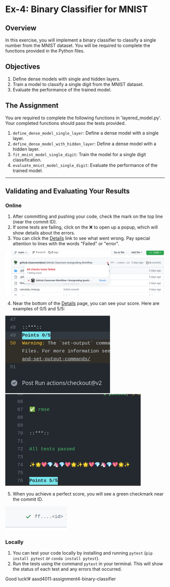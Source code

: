 # Ex-4: Binary Classifier for MNIST

## Overview
In this exercise, you will implement a binary classifier to classify a single number from the MNIST dataset. You will be required to complete the functions provided in the Python files.

## Objectives
1. Define dense models with single and hidden layers.
2. Train a model to classify a single digit from the MNIST dataset.
3. Evaluate the performance of the trained model.

## The Assignment
You are required to complete the following functions in 'layered_model.py'. Your completed functions should pass the tests provided.
1. `define_dense_model_single_layer`: Define a dense model with a single layer.
2. `define_dense_model_with_hidden_layer`: Define a dense model with a hidden layer.
3. `fit_mnist_model_single_digit`: Train the model for a single digit classification.
4. `evaluate_mnist_model_single_digit`: Evaluate the performance of the trained model.

---

## Validating and Evaluating Your Results

### Online
1. After committing and pushing your code, check the mark on the top line (near the commit ID).
2. If some tests are failing, click on the ❌ to open up a popup, which will show details about the errors.
3. You can click the [Details]() link to see what went wrong. Pay special attention to lines with the words "Failed" or "error".

![screnshot](images/details_screenshot.png)

4. Near the bottom of the [Details]() page, you can see your score. Here are examples of 0/5 and 5/5:

![score](images/score.png) ![success](images/success.png)

5. When you achieve a perfect score, you will see a green checkmark near the commit ID.

![green](images/green.png)

### Locally
1. You can test your code locally by installing and running `pytest` (`pip install pytest` or `conda install pytest`).
2. Run the tests using the command `pytest` in your terminal. This will show the status of each test and any errors that occurred.

Good luck!# aasd4011-assignment4-binary-classifier
